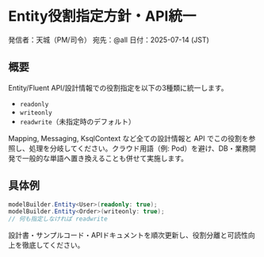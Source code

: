 # Entity役割指定方針・API統一
発信者：天城（PM/司令）
宛先：@all
日付：2025-07-14 (JST)

## 概要
Entity/Fluent API/設計情報での役割指定を以下の3種類に統一します。
- `readonly`
- `writeonly`
- `readwrite`（未指定時のデフォルト）

Mapping, Messaging, KsqlContext など全ての設計情報と API でこの役割を参照し、処理を分岐してください。クラウド用語（例: Pod）を避け、DB・業務開発で一般的な単語へ置き換えることも併せて実施します。

## 具体例
```csharp
modelBuilder.Entity<User>(readonly: true);
modelBuilder.Entity<Order>(writeonly: true);
// 何も指定しなければ readwrite
```

設計書・サンプルコード・APIドキュメントを順次更新し、役割分離と可読性向上を徹底してください。

